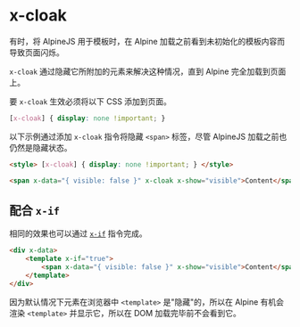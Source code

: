 # x-cloak

有时，将 AlpineJS 用于模板时，在 Alpine 加载之前看到未初始化的模板内容而导致页面闪烁。

`x-cloak` 通过隐藏它所附加的元素来解决这种情况，直到 Alpine 完全加载到页面上。

要 `x-cloak` 生效必须将以下 CSS 添加到页面。

```css
[x-cloak] { display: none !important; }
```

以下示例通过添加 `x-cloak` 指令将隐藏 `<span>` 标签，尽管 AlpineJS 加载之前也仍然是隐藏状态。

```html
<style> [x-cloak] { display: none !important; } </style>

<span x-data="{ visible: false }" x-cloak x-show="visible">Content</span>
```


## 配合 `x-if`

相同的效果也可以通过 [`x-if`](./x-if.md) 指令完成。

```html
<div x-data>
    <template x-if="true">
        <span x-data="{ visible: false }" x-show="visible">Content</span>
    </template>
</div>
```

因为默认情况下元素在浏览器中 `<template>` 是"隐藏"的，所以在 Alpine 有机会渲染 `<template>` 并显示它，所以在 DOM 加载完毕前不会看到它。
